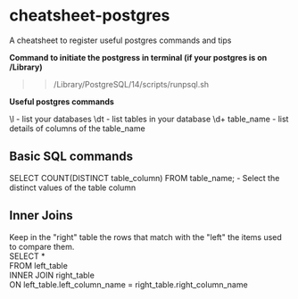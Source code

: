 # cheatsheet-postgres
A cheatsheet to register useful postgres commands and tips


**Command to initiate the postgress in terminal (if your postgres is on /Library)**
>> /Library/PostgreSQL/14/scripts/runpsql.sh

**Useful postgres commands**

\l - list your databases
\dt - list tables in your database
\d+ table_name - list details of columns of the table_name 


## Basic SQL commands
SELECT COUNT(DISTINCT table_column) FROM table_name; - Select the distinct values of the table column

## Inner Joins
Keep in the "right" table the rows that match with the "left" the items used to compare them.<br>
SELECT * <br>
FROM left_table <br>
INNER JOIN right_table<br>
ON left_table.left_column_name = right_table.right_column_name 

